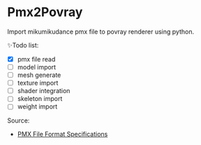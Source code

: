 # Pmx2Povray
Import mikumikudance pmx file to povray renderer using python.

✨Todo list:
- [x] pmx file read
- [ ] model import
- [ ] mesh generate
- [ ] texture import
- [ ] shader integration
- [ ] skeleton import
- [ ] weight import

Source:
- [PMX File Format Specifications](https://gist.github.com/felixjones/f8a06bd48f9da9a4539f)

